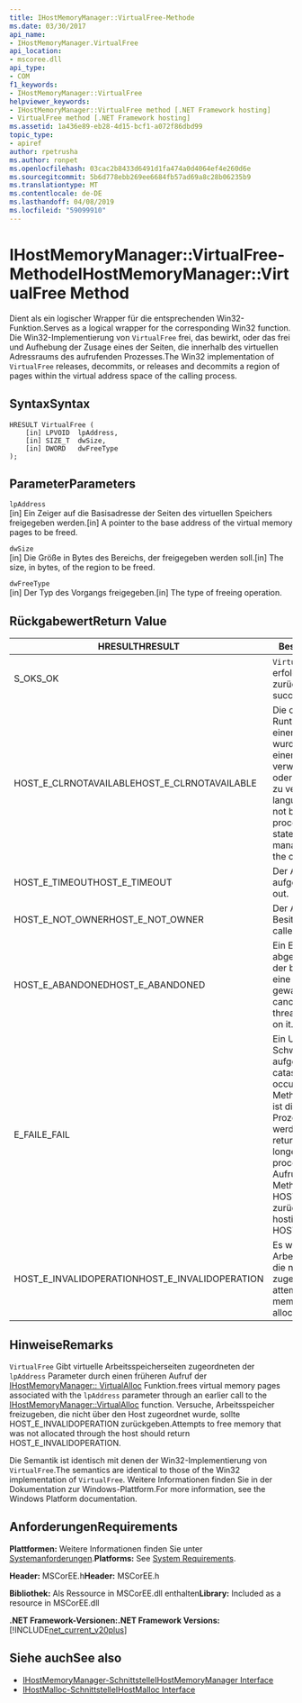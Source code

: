 ```yaml
---
title: IHostMemoryManager::VirtualFree-Methode
ms.date: 03/30/2017
api_name:
- IHostMemoryManager.VirtualFree
api_location:
- mscoree.dll
api_type:
- COM
f1_keywords:
- IHostMemoryManager::VirtualFree
helpviewer_keywords:
- IHostMemoryManager::VirtualFree method [.NET Framework hosting]
- VirtualFree method [.NET Framework hosting]
ms.assetid: 1a436e89-eb28-4d15-bcf1-a072f86dbd99
topic_type:
- apiref
author: rpetrusha
ms.author: ronpet
ms.openlocfilehash: 03cac2b8433d6491d1fa474a0d4064ef4e260d6e
ms.sourcegitcommit: 5b6d778ebb269ee6684fb57ad69a8c28b06235b9
ms.translationtype: MT
ms.contentlocale: de-DE
ms.lasthandoff: 04/08/2019
ms.locfileid: "59099910"
---
```

# <a name="ihostmemorymanagervirtualfree-method"></a><span data-ttu-id="2a824-102">IHostMemoryManager::VirtualFree-Methode</span><span class="sxs-lookup"><span data-stu-id="2a824-102">IHostMemoryManager::VirtualFree Method</span></span>
<span data-ttu-id="2a824-103">Dient als ein logischer Wrapper für die entsprechenden Win32-Funktion.</span><span class="sxs-lookup"><span data-stu-id="2a824-103">Serves as a logical wrapper for the corresponding Win32 function.</span></span> <span data-ttu-id="2a824-104">Die Win32-Implementierung von `VirtualFree` frei, das bewirkt, oder das frei und Aufhebung der Zusage eines der Seiten, die innerhalb des virtuellen Adressraums des aufrufenden Prozesses.</span><span class="sxs-lookup"><span data-stu-id="2a824-104">The Win32 implementation of `VirtualFree` releases, decommits, or releases and decommits a region of pages within the virtual address space of the calling process.</span></span>  
  
## <a name="syntax"></a><span data-ttu-id="2a824-105">Syntax</span><span class="sxs-lookup"><span data-stu-id="2a824-105">Syntax</span></span>  
  
```  
HRESULT VirtualFree (  
    [in] LPVOID  lpAddress,  
    [in] SIZE_T  dwSize,  
    [in] DWORD   dwFreeType  
);  
```  
  
## <a name="parameters"></a><span data-ttu-id="2a824-106">Parameter</span><span class="sxs-lookup"><span data-stu-id="2a824-106">Parameters</span></span>  
 `lpAddress`  
 <span data-ttu-id="2a824-107">[in] Ein Zeiger auf die Basisadresse der Seiten des virtuellen Speichers freigegeben werden.</span><span class="sxs-lookup"><span data-stu-id="2a824-107">[in] A pointer to the base address of the virtual memory pages to be freed.</span></span>  
  
 `dwSize`  
 <span data-ttu-id="2a824-108">[in] Die Größe in Bytes des Bereichs, der freigegeben werden soll.</span><span class="sxs-lookup"><span data-stu-id="2a824-108">[in] The size, in bytes, of the region to be freed.</span></span>  
  
 `dwFreeType`  
 <span data-ttu-id="2a824-109">[in] Der Typ des Vorgangs freigegeben.</span><span class="sxs-lookup"><span data-stu-id="2a824-109">[in] The type of freeing operation.</span></span>  
  
## <a name="return-value"></a><span data-ttu-id="2a824-110">Rückgabewert</span><span class="sxs-lookup"><span data-stu-id="2a824-110">Return Value</span></span>  
  
|<span data-ttu-id="2a824-111">HRESULT</span><span class="sxs-lookup"><span data-stu-id="2a824-111">HRESULT</span></span>|<span data-ttu-id="2a824-112">Beschreibung</span><span class="sxs-lookup"><span data-stu-id="2a824-112">Description</span></span>|  
|-------------|-----------------|  
|<span data-ttu-id="2a824-113">S_OK</span><span class="sxs-lookup"><span data-stu-id="2a824-113">S_OK</span></span>|`VirtualFree` <span data-ttu-id="2a824-114">wurde erfolgreich zurückgegeben.</span><span class="sxs-lookup"><span data-stu-id="2a824-114">returned successfully.</span></span>|  
|<span data-ttu-id="2a824-115">HOST_E_CLRNOTAVAILABLE</span><span class="sxs-lookup"><span data-stu-id="2a824-115">HOST_E_CLRNOTAVAILABLE</span></span>|<span data-ttu-id="2a824-116">Die common Language Runtime (CLR) wurde nicht in einen Prozess geladen wurde, oder die CLR ist in einem Zustand, in dem nicht verwalteten Code ausführen oder den Aufruf erfolgreich zu verarbeiten.</span><span class="sxs-lookup"><span data-stu-id="2a824-116">The common language runtime (CLR) has not been loaded into a process, or the CLR is in a state in which it cannot run managed code or process the call successfully.</span></span>|  
|<span data-ttu-id="2a824-117">HOST_E_TIMEOUT</span><span class="sxs-lookup"><span data-stu-id="2a824-117">HOST_E_TIMEOUT</span></span>|<span data-ttu-id="2a824-118">Der Aufruf ist ein Timeout aufgetreten.</span><span class="sxs-lookup"><span data-stu-id="2a824-118">The call timed out.</span></span>|  
|<span data-ttu-id="2a824-119">HOST_E_NOT_OWNER</span><span class="sxs-lookup"><span data-stu-id="2a824-119">HOST_E_NOT_OWNER</span></span>|<span data-ttu-id="2a824-120">Der Aufrufer ist nicht Besitzer der Sperre.</span><span class="sxs-lookup"><span data-stu-id="2a824-120">The caller does not own the lock.</span></span>|  
|<span data-ttu-id="2a824-121">HOST_E_ABANDONED</span><span class="sxs-lookup"><span data-stu-id="2a824-121">HOST_E_ABANDONED</span></span>|<span data-ttu-id="2a824-122">Ein Ereignis wurde abgebrochen, während sich der blockierte Thread oder eine Fiber darauf gewartet.</span><span class="sxs-lookup"><span data-stu-id="2a824-122">An event was canceled while a blocked thread or fiber was waiting on it.</span></span>|  
|<span data-ttu-id="2a824-123">E_FAIL</span><span class="sxs-lookup"><span data-stu-id="2a824-123">E_FAIL</span></span>|<span data-ttu-id="2a824-124">Ein Unbekannter Schwerwiegender Fehler ist aufgetreten.</span><span class="sxs-lookup"><span data-stu-id="2a824-124">An unknown catastrophic failure occurred.</span></span> <span data-ttu-id="2a824-125">Wenn eine Methode E_FAIL zurückgibt, ist die CLR nicht mehr im Prozess verwendet werden.</span><span class="sxs-lookup"><span data-stu-id="2a824-125">When a method returns E_FAIL, the CLR is no longer usable within the process.</span></span> <span data-ttu-id="2a824-126">Nachfolgende Aufrufe zum Hosten der Methoden HOST_E_CLRNOTAVAILABLE zurück.</span><span class="sxs-lookup"><span data-stu-id="2a824-126">Subsequent calls to hosting methods return HOST_E_CLRNOTAVAILABLE.</span></span>|  
|<span data-ttu-id="2a824-127">HOST_E_INVALIDOPERATION</span><span class="sxs-lookup"><span data-stu-id="2a824-127">HOST_E_INVALIDOPERATION</span></span>|<span data-ttu-id="2a824-128">Es wurde versucht, um Arbeitsspeicher freizugeben, die nicht über den Host zugeordnet wurde.</span><span class="sxs-lookup"><span data-stu-id="2a824-128">An attempt was made to free memory that was not allocated through the host.</span></span>|  
  
## <a name="remarks"></a><span data-ttu-id="2a824-129">Hinweise</span><span class="sxs-lookup"><span data-stu-id="2a824-129">Remarks</span></span>  
 `VirtualFree` <span data-ttu-id="2a824-130">Gibt virtuelle Arbeitsspeicherseiten zugeordneten der `lpAddress` Parameter durch einen früheren Aufruf der [IHostMemoryManager:: VirtualAlloc](../../../../docs/framework/unmanaged-api/hosting/ihostmemorymanager-virtualalloc-method.md) Funktion.</span><span class="sxs-lookup"><span data-stu-id="2a824-130">frees virtual memory pages associated with the `lpAddress` parameter through an earlier call to the [IHostMemoryManager::VirtualAlloc](../../../../docs/framework/unmanaged-api/hosting/ihostmemorymanager-virtualalloc-method.md) function.</span></span> <span data-ttu-id="2a824-131">Versuche, Arbeitsspeicher freizugeben, die nicht über den Host zugeordnet wurde, sollte HOST_E_INVALIDOPERATION zurückgeben.</span><span class="sxs-lookup"><span data-stu-id="2a824-131">Attempts to free memory that was not allocated through the host should return HOST_E_INVALIDOPERATION.</span></span>  
  
 <span data-ttu-id="2a824-132">Die Semantik ist identisch mit denen der Win32-Implementierung von `VirtualFree`.</span><span class="sxs-lookup"><span data-stu-id="2a824-132">The semantics are identical to those of the Win32 implementation of `VirtualFree`.</span></span> <span data-ttu-id="2a824-133">Weitere Informationen finden Sie in der Dokumentation zur Windows-Plattform.</span><span class="sxs-lookup"><span data-stu-id="2a824-133">For more information, see the Windows Platform documentation.</span></span>  
  
## <a name="requirements"></a><span data-ttu-id="2a824-134">Anforderungen</span><span class="sxs-lookup"><span data-stu-id="2a824-134">Requirements</span></span>  
 <span data-ttu-id="2a824-135">**Plattformen:** Weitere Informationen finden Sie unter [Systemanforderungen](../../../../docs/framework/get-started/system-requirements.md).</span><span class="sxs-lookup"><span data-stu-id="2a824-135">**Platforms:** See [System Requirements](../../../../docs/framework/get-started/system-requirements.md).</span></span>  
  
 <span data-ttu-id="2a824-136">**Header:** MSCorEE.h</span><span class="sxs-lookup"><span data-stu-id="2a824-136">**Header:** MSCorEE.h</span></span>  
  
 <span data-ttu-id="2a824-137">**Bibliothek:** Als Ressource in MSCorEE.dll enthalten</span><span class="sxs-lookup"><span data-stu-id="2a824-137">**Library:** Included as a resource in MSCorEE.dll</span></span>  
  
 **<span data-ttu-id="2a824-138">.NET Framework-Versionen:</span><span class="sxs-lookup"><span data-stu-id="2a824-138">.NET Framework Versions:</span></span>** [!INCLUDE[net_current_v20plus](../../../../includes/net-current-v20plus-md.md)]  
  
## <a name="see-also"></a><span data-ttu-id="2a824-139">Siehe auch</span><span class="sxs-lookup"><span data-stu-id="2a824-139">See also</span></span>

- [<span data-ttu-id="2a824-140">IHostMemoryManager-Schnittstelle</span><span class="sxs-lookup"><span data-stu-id="2a824-140">IHostMemoryManager Interface</span></span>](../../../../docs/framework/unmanaged-api/hosting/ihostmemorymanager-interface.md)
- [<span data-ttu-id="2a824-141">IHostMalloc-Schnittstelle</span><span class="sxs-lookup"><span data-stu-id="2a824-141">IHostMalloc Interface</span></span>](../../../../docs/framework/unmanaged-api/hosting/ihostmalloc-interface.md)
